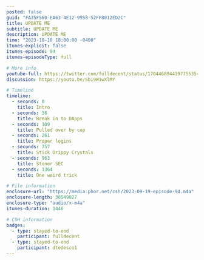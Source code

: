 ```yaml
---
posted: false
guid: "FA35F560-EA63-4E12-9958-52FF8012ED2C"
title: UPDATE ME
subtitle: UPDATE ME
description: UPDATE ME 
time: "2023-10-10 18:00:00 -0400"
itunes-explicit: false
itunes-episode: 94
itunes-episodeType: full

# More info
youtube-full: https://twitter.com/fulldecent/status/1704468944197755354
discussion: https://youtu.be/Sbi9W1wXlMY

# Timeline
timeline:
  - seconds: 0
    title: Intro
  - seconds: 36
    title: Break in to DApps
  - seconds: 109
    title: Pulled over by cop
  - seconds: 261
    title: Proper logins
  - seconds: 757
    title: Stick Drippy Crystals
  - seconds: 963
    title: Stoner SEC
  - seconds: 1364
    title: One weird trick

# File information
enclosure-url: "https://media.phor.net/csh/2023-09-19-episode-94.m4a"
enclosure-length: 30549027
enclosure-type: "audio/x-m4a"
itunes-duration: 1446

# CSH information
badges:
  - type: stayed-to-end
    participant: fulldecent
  - type: stayed-to-end
    participant: dtedesco1
---
```

